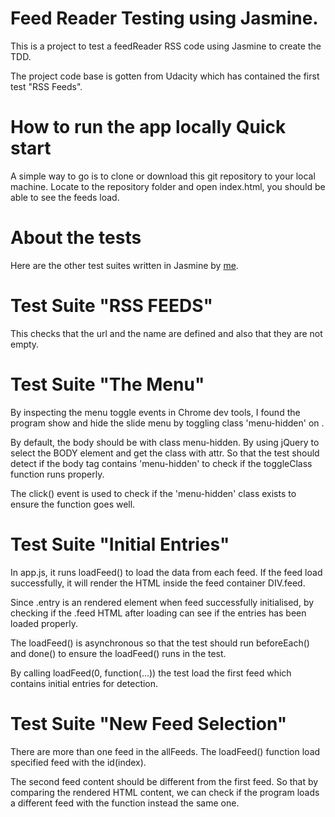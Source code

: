 Feed Reader Testing using Jasmine.
===============================


This is a project to test a feedReader RSS code using Jasmine to create the TDD.

The project code base is gotten from Udacity which has contained the first test "RSS Feeds".

How to run the app locally
Quick start
===============================

A simple way to go is to clone or download this git repository to your local machine. Locate to the repository folder and open index.html, you should be able to see the feeds load.


About the tests
===============================


Here are the other test suites written in Jasmine by [me](https://github.com/Kenny1995).

Test Suite "RSS FEEDS"
===============================
This checks that the url and the name are defined and also that they are not empty.


Test Suite "The Menu"
===============================


By inspecting the menu toggle events in Chrome dev tools, I found the program show and hide the slide menu by toggling class 'menu-hidden' on <body>.

By default, the body should be with class menu-hidden. By using jQuery to select the BODY element and get the class with attr. So that the test should detect if the body tag contains 'menu-hidden' to check if the toggleClass function runs properly.

The click() event is used to check if the 'menu-hidden' class exists to ensure the function goes well.

Test Suite "Initial Entries"
===============================


In app.js, it runs loadFeed() to load the data from each feed. If the feed load successfully, it will render the HTML inside the feed container DIV.feed.

Since .entry is an rendered element when feed successfully initialised, by checking if the .feed HTML after loading can see if the entries has been loaded properly.

The loadFeed() is asynchronous so that the test should run beforeEach() and done() to ensure the loadFeed() runs in the test.

By calling loadFeed(0, function(...)) the test load the first feed which contains initial entries for detection.

Test Suite "New Feed Selection"
===============================


There are more than one feed in the allFeeds. The loadFeed() function load specified feed with the id(index).

The second feed content should be different from the first feed. So that by comparing the rendered HTML content, we can check if the program loads a different feed with the function instead the same one.